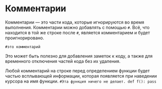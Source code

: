 # Комментарии
Комментарии — это части кода, которые игнорируются во время выполнения.
Комментарии можно добавлять с помощью `#`. Всё, что находится в той же строке после `#`, является комментарием и будет проигнорировано.

`#это комментарий`

Это может быть полезно для добавления заметок к коду, а также для временного отключения частей кода без их удаления.

Любой комментарий на строке перед определением функции будет частью всплывающей информации, которая появляется при наведении курсора на имя функции.
`#Эта функция ничего не делает.
def f():
    pass`
